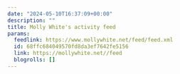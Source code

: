 ```yaml
---
date: "2024-05-10T16:37:09+00:00"
description: ""
title: Molly White's activity feed
params:
  feedlink: https://www.mollywhite.net/feed/feed.xml
  id: 68ffc684049570fd8da3ef7642fe5156
  link: https://mollywhite.net//feed
  blogrolls: []
---
```

